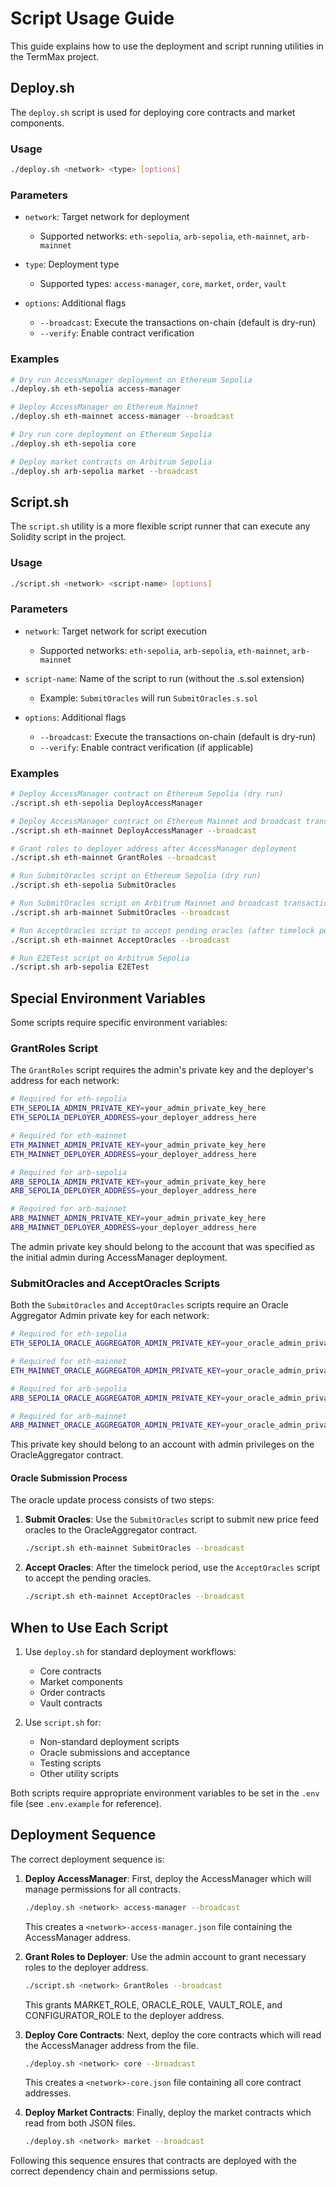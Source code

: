 # Script Usage Guide

This guide explains how to use the deployment and script running utilities in the TermMax project.

## Deploy.sh

The `deploy.sh` script is used for deploying core contracts and market components.

### Usage

```bash
./deploy.sh <network> <type> [options]
```

### Parameters

- `network`: Target network for deployment
  - Supported networks: `eth-sepolia`, `arb-sepolia`, `eth-mainnet`, `arb-mainnet`
  
- `type`: Deployment type
  - Supported types: `access-manager`, `core`, `market`, `order`, `vault`
  
- `options`: Additional flags
  - `--broadcast`: Execute the transactions on-chain (default is dry-run)
  - `--verify`: Enable contract verification

### Examples

```bash
# Dry run AccessManager deployment on Ethereum Sepolia
./deploy.sh eth-sepolia access-manager

# Deploy AccessManager on Ethereum Mainnet
./deploy.sh eth-mainnet access-manager --broadcast

# Dry run core deployment on Ethereum Sepolia
./deploy.sh eth-sepolia core

# Deploy market contracts on Arbitrum Sepolia
./deploy.sh arb-sepolia market --broadcast
```

## Script.sh

The `script.sh` utility is a more flexible script runner that can execute any Solidity script in the project.

### Usage

```bash
./script.sh <network> <script-name> [options]
```

### Parameters

- `network`: Target network for script execution
  - Supported networks: `eth-sepolia`, `arb-sepolia`, `eth-mainnet`, `arb-mainnet`
  
- `script-name`: Name of the script to run (without the .s.sol extension)
  - Example: `SubmitOracles` will run `SubmitOracles.s.sol`
  
- `options`: Additional flags
  - `--broadcast`: Execute the transactions on-chain (default is dry-run)
  - `--verify`: Enable contract verification (if applicable)

### Examples

```bash
# Deploy AccessManager contract on Ethereum Sepolia (dry run)
./script.sh eth-sepolia DeployAccessManager

# Deploy AccessManager contract on Ethereum Mainnet and broadcast transactions
./script.sh eth-mainnet DeployAccessManager --broadcast

# Grant roles to deployer address after AccessManager deployment
./script.sh eth-mainnet GrantRoles --broadcast

# Run SubmitOracles script on Ethereum Sepolia (dry run)
./script.sh eth-sepolia SubmitOracles

# Run SubmitOracles script on Arbitrum Mainnet and broadcast transactions
./script.sh arb-mainnet SubmitOracles --broadcast

# Run AcceptOracles script to accept pending oracles (after timelock period)
./script.sh eth-mainnet AcceptOracles --broadcast

# Run E2ETest script on Arbitrum Sepolia 
./script.sh arb-sepolia E2ETest
```

## Special Environment Variables

Some scripts require specific environment variables:

### GrantRoles Script

The `GrantRoles` script requires the admin's private key and the deployer's address for each network:

```bash
# Required for eth-sepolia
ETH_SEPOLIA_ADMIN_PRIVATE_KEY=your_admin_private_key_here
ETH_SEPOLIA_DEPLOYER_ADDRESS=your_deployer_address_here

# Required for eth-mainnet
ETH_MAINNET_ADMIN_PRIVATE_KEY=your_admin_private_key_here
ETH_MAINNET_DEPLOYER_ADDRESS=your_deployer_address_here

# Required for arb-sepolia
ARB_SEPOLIA_ADMIN_PRIVATE_KEY=your_admin_private_key_here
ARB_SEPOLIA_DEPLOYER_ADDRESS=your_deployer_address_here

# Required for arb-mainnet
ARB_MAINNET_ADMIN_PRIVATE_KEY=your_admin_private_key_here
ARB_MAINNET_DEPLOYER_ADDRESS=your_deployer_address_here
```

The admin private key should belong to the account that was specified as the initial admin during AccessManager deployment.

### SubmitOracles and AcceptOracles Scripts

Both the `SubmitOracles` and `AcceptOracles` scripts require an Oracle Aggregator Admin private key for each network:

```bash
# Required for eth-sepolia
ETH_SEPOLIA_ORACLE_AGGREGATOR_ADMIN_PRIVATE_KEY=your_oracle_admin_private_key_here

# Required for eth-mainnet
ETH_MAINNET_ORACLE_AGGREGATOR_ADMIN_PRIVATE_KEY=your_oracle_admin_private_key_here

# Required for arb-sepolia
ARB_SEPOLIA_ORACLE_AGGREGATOR_ADMIN_PRIVATE_KEY=your_oracle_admin_private_key_here

# Required for arb-mainnet
ARB_MAINNET_ORACLE_AGGREGATOR_ADMIN_PRIVATE_KEY=your_oracle_admin_private_key_here
```

This private key should belong to an account with admin privileges on the OracleAggregator contract.

#### Oracle Submission Process

The oracle update process consists of two steps:

1. **Submit Oracles**: Use the `SubmitOracles` script to submit new price feed oracles to the OracleAggregator contract.
   ```bash
   ./script.sh eth-mainnet SubmitOracles --broadcast
   ```

2. **Accept Oracles**: After the timelock period, use the `AcceptOracles` script to accept the pending oracles.
   ```bash
   ./script.sh eth-mainnet AcceptOracles --broadcast
   ```

## When to Use Each Script

1. Use `deploy.sh` for standard deployment workflows:
   - Core contracts 
   - Market components
   - Order contracts
   - Vault contracts
 
2. Use `script.sh` for:
   - Non-standard deployment scripts
   - Oracle submissions and acceptance
   - Testing scripts
   - Other utility scripts

Both scripts require appropriate environment variables to be set in the `.env` file (see `.env.example` for reference).

## Deployment Sequence

The correct deployment sequence is:

1. **Deploy AccessManager**: First, deploy the AccessManager which will manage permissions for all contracts.
   ```bash
   ./deploy.sh <network> access-manager --broadcast
   ```
   This creates a `<network>-access-manager.json` file containing the AccessManager address.

2. **Grant Roles to Deployer**: Use the admin account to grant necessary roles to the deployer address.
   ```bash
   ./script.sh <network> GrantRoles --broadcast
   ```
   This grants MARKET_ROLE, ORACLE_ROLE, VAULT_ROLE, and CONFIGURATOR_ROLE to the deployer address.

3. **Deploy Core Contracts**: Next, deploy the core contracts which will read the AccessManager address from the file.
   ```bash
   ./deploy.sh <network> core --broadcast
   ```
   This creates a `<network>-core.json` file containing all core contract addresses.

4. **Deploy Market Contracts**: Finally, deploy the market contracts which read from both JSON files.
   ```bash
   ./deploy.sh <network> market --broadcast
   ```

Following this sequence ensures that contracts are deployed with the correct dependency chain and permissions setup.